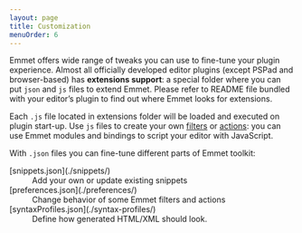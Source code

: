 ```yaml
---
layout: page
title: Customization
menuOrder: 6
---
```

Emmet offers wide range of tweaks you can use to fine-tune your plugin experience. Almost all officially developed editor plugins (except PSPad and browser-based) has **extensions support**: a special folder where you can put `json` and `js` files to extend Emmet. Please refer to README file bundled with your editor’s plugin to find out where Emmet looks for extensions.

Each `.js` file located in extensions folder will be loaded and executed on plugin start-up. Use `js` files to create your own [filters](/filters/) or [actions](/actions/): you can use Emmet modules and bindings to script your editor with JavaScript.

With `.json` files you can fine-tune different parts of Emmet toolkit:

<dl>
	<dt>[snippets.json](./snippets/)</dt>
	<dd>Add your own or update existing snippets</dd>
	<dt>[preferences.json](./preferences/)</dt>
	<dd>Change behavior of some Emmet filters and actions</dd>
	<dt>[syntaxProfiles.json](./syntax-profiles/)</dt>
	<dd>Define how generated HTML/XML should look.</dd>
</dl>

